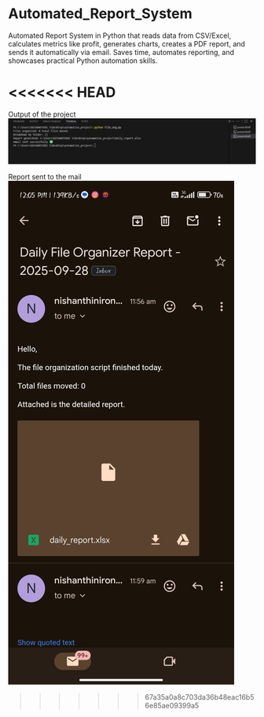 # Automated_Report_System
Automated Report System in Python that reads data from CSV/Excel, calculates metrics like profit, generates charts, creates a PDF report, and sends it automatically via email. Saves time, automates reporting, and showcases practical Python automation skills.

<<<<<<< HEAD
=======
Output of the project  
![Output](https://raw.githubusercontent.com/Nisha8116/Automated_Report_System/main/output.jpg)

Report sent to the mail  
![Mail Screenshot](https://raw.githubusercontent.com/Nisha8116/Automated_Report_System/main/gmail.jpg)


>>>>>>> 67a35a0a8c703da36b48eac16b56e85ae09399a5
